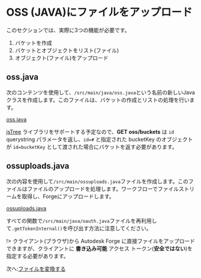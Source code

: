 # OSS (JAVA)にファイルをアップロード

このセクションでは、実際に3つの機能が必要です。

1. バケットを作成
2. バケットとオブジェクトをリスト(ファイル)
3. オブジェクト(ファイル)をアップロード

## oss.java

次のコンテンツを使用して、`/src/main/java/oss.java`という名前の新しいJavaクラスを作成します。このファイルは、バケットの作成とリストの処理を行います。

[oss.java](_snippets/viewmodels/java/oss.java ':include :type=code java')

[jsTree](https://www.jstree.com/) ライブラリをサポートする予定なので、**GET oss/buckets** は `id` querystring パラメータを返し、`id=#` と指定された bucketKey のオブジェクトが `id=bucketKey` として渡された場合にバケットを返す必要があります。

## ossuploads.java

次の内容を使用して`/src/main/ossuploads.java`ファイルを作成します。このファイルはファイルのアップロードを処理します。ワークフローでファイルストリームを取得し、Forgeにアップロードします。

[ossuploads.java](_snippets/viewmodels/java/ossuploads.java ':include :type=code java')

すべての関数で`/src/main/java/oauth.java`ファイルを再利用して`.getTokenInternal()`を呼び出す方法に注意してください。 

!> クライアント(ブラウザ)から Autodesk Forge に直接ファイルをアップロードできますが、クライアントに **書き込み可能** アクセス トークン(**安全ではない**)を指定する必要があります。

次へ:[ファイルを変換する](/ja_jp/modelderivative/translate/)
